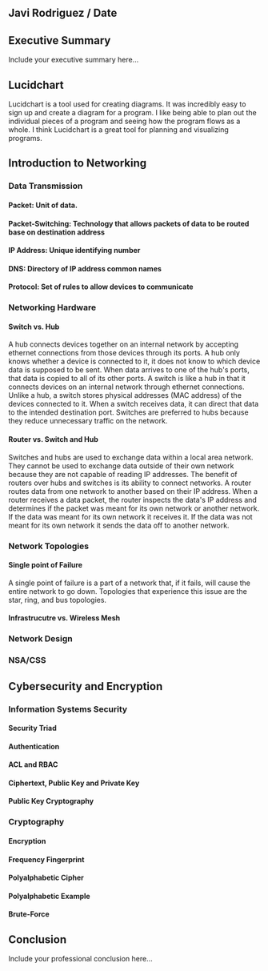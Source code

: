 ## Javi Rodriguez / Date

## Executive Summary 
Include your executive summary here...

## Lucidchart
Lucidchart is a tool used for creating diagrams. It was incredibly easy to sign up and create a diagram for a program. I like being able to plan out the individual pieces of a program and seeing how the program flows as a whole. I think Lucidchart is a great tool for planning and visualizing programs.

## Introduction to Networking

### Data Transmission
#### Packet: Unit of data.
#### Packet-Switching: Technology that allows packets of data to be routed base on destination address
#### IP Address: Unique identifying number

#### DNS: Directory of IP address common names

#### Protocol: Set of rules to allow devices to communicate

### Networking Hardware
#### Switch vs. Hub
A hub connects devices together on an internal network by accepting ethernet connections from those devices through its ports. A hub only knows whether a device is connected to it, it does not know to which device data is supposed to be sent. When data arrives to one of the hub's ports, that data is copied to all of its other ports. A switch is like a hub in that it connects devices on an internal network through ethernet connections. Unlike a hub, a switch stores physical addresses (MAC address) of the devices connected to it. When a switch receives data, it can direct that data to the intended destination port. Switches are preferred to hubs because they reduce unnecessary traffic on the network.

#### Router vs. Switch and Hub
Switches and hubs are used to exchange data within a local area network. They cannot be used to exchange data outside of their own network because they are not capable of reading IP addresses. The benefit of routers over hubs and switches is its ability to connect networks. A router routes data from one network to another based on their IP address. When a router receives a data packet, the router inspects the data's IP address and determines if the packet was meant for its own network or another network. If the data was meant for its own network it receives it. If the data was not meant for its own network it sends the data off to another network.
### Network Topologies
#### Single point of Failure
A single point of failure is a part of a network that, if it fails, will cause the entire network to go down. Topologies that experience this issue are the star, ring, and bus topologies.
#### Infrastrucutre vs. Wireless Mesh
### Network Design
### NSA/CSS

## Cybersecurity and Encryption

### Information Systems Security

#### Security Triad
#### Authentication
#### ACL and RBAC
#### Ciphertext, Public Key and Private Key
#### Public Key Cryptography

### Cryptography
#### Encryption
#### Frequency Fingerprint
#### Polyalphabetic Cipher
#### Polyalphabetic Example

#### Brute-Force

## Conclusion
Include your professional conclusion here...

